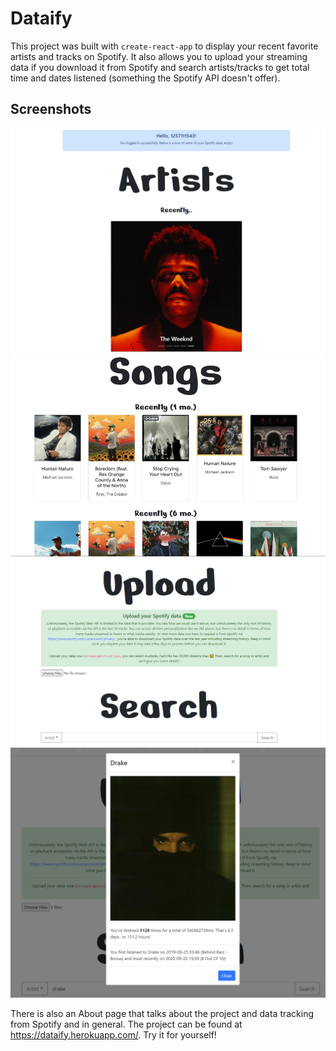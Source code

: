 # Dataify

This project was built with `create-react-app` to display your recent favorite artists and tracks on Spotify. It also allows you to upload your streaming data if you download it from Spotify and search artists/tracks to get total time and dates listened (something the Spotify API doesn't offer).

## Screenshots

![](imgs/img1.png)
![](imgs/img2.png)
![](imgs/img3.png)
![](imgs/img4.png)

There is also an About page that talks about the project and data tracking from Spotify and in general. The project can be found at https://dataify.herokuapp.com/. Try it for yourself!